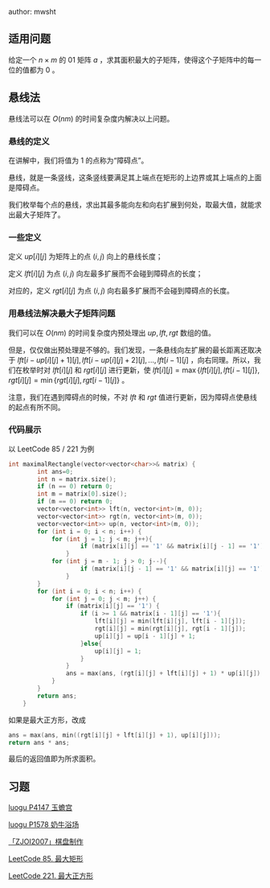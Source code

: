 author: mwsht

## 适用问题

给定一个 $n\times m$ 的 01 矩阵 $a$ ，求其面积最大的子矩阵，使得这个子矩阵中的每一位的值都为 $0$ 。

## 悬线法

悬线法可以在 $O(nm)$ 的时间复杂度内解决以上问题。

### 悬线的定义

在讲解中，我们将值为 $1$ 的点称为“障碍点”。

悬线，就是一条竖线，这条竖线要满足其上端点在矩形的上边界或其上端点的上面是障碍点。

我们枚举每个点的悬线，求出其最多能向左和向右扩展到何处，取最大值，就能求出最大子矩阵了。

### 一些定义

定义 $up[i][j]$ 为矩阵上的点 $(i,j)$ 向上的悬线长度；

定义 $lft[i][j]$ 为点 $(i,j)$ 向左最多扩展而不会碰到障碍点的长度；

对应的，定义 $rgt[i][j]$ 为点 $(i,j)$ 向右最多扩展而不会碰到障碍点的长度。

### 用悬线法解决最大子矩阵问题

我们可以在 $O(nm)$ 的时间复杂度内预处理出 $up,lft,rgt$ 数组的值。

但是，仅仅做出预处理是不够的。我们发现，一条悬线向左扩展的最长距离还取决于 $lft[i-up[i][j]+1][j],lft[i-up[i][j]+2][j],...,lft[i-1][j]$ ，向右同理。所以，我们在枚举时对 $lft[i][j]$ 和 $rgt[i][j]$ 进行更新，使 $lft[i][j]=\max\{lft[i][j],lft[i-1][j]\},rgt[i][j]=\min\{rgt[i][j],rgt[i-1][j]\}$ 。

注意，我们在遇到障碍点的时候，不对 $lft$ 和 $rgt$ 值进行更新，因为障碍点使悬线的起点有所不同。

### 代码展示

以 LeetCode 85 / 221 为例

```cpp
int maximalRectangle(vector<vector<char>>& matrix) {
        int ans=0;
        int n = matrix.size();
        if (n == 0) return 0;
        int m = matrix[0].size();
        if (m == 0) return 0;
        vector<vector<int>> lft(n, vector<int>(m, 0));
        vector<vector<int>> rgt(n, vector<int>(m, 0));
        vector<vector<int>> up(n, vector<int>(m, 0));
        for (int i = 0; i < n; i++) {
            for (int j = 1; j < m; j++){
                    if (matrix[i][j] == '1' && matrix[i][j - 1] == '1') lft[i][j] = lft[i][j - 1] + 1;
                }
            for (int j = m - 1; j > 0; j--){
                    if (matrix[i][j - 1] == '1' && matrix[i][j] == '1') rgt[i][j - 1] = rgt[i][j] + 1;
                }
        }
        for (int i = 0; i < n; i++) {
            for (int j = 0; j < m; j++) {
                if (matrix[i][j] == '1') {
                    if (i >= 1 && matrix[i - 1][j] == '1'){
                        lft[i][j] = min(lft[i][j], lft[i - 1][j]);
                        rgt[i][j] = min(rgt[i][j], rgt[i - 1][j]);
                        up[i][j] = up[i - 1][j] + 1;
                    }else{
                        up[i][j] = 1;
                    }
                }
                ans = max(ans, (rgt[i][j] + lft[i][j] + 1) * up[i][j]);
            }
        }
        return ans;
    }
```

如果是最大正方形，改成

```cpp
ans = max(ans, min((rgt[i][j] + lft[i][j] + 1), up[i][j]));
return ans * ans;
```

最后的返回值即为所求面积。

## 习题

 [luogu P4147 玉蟾宫](https://www.luogu.org/problemnew/show/P4147) 

 [luogu P1578 奶牛浴场](https://www.luogu.org/problemnew/show/P1578) 

 [「ZJOI2007」棋盘制作](https://www.luogu.org/problem/P1169) 

 [LeetCode 85. 最大矩形](https://leetcode-cn.com/problems/maximal-rectangle/) 

 [LeetCode 221. 最大正方形](https://leetcode-cn.com/problems/maximal-square/) 
